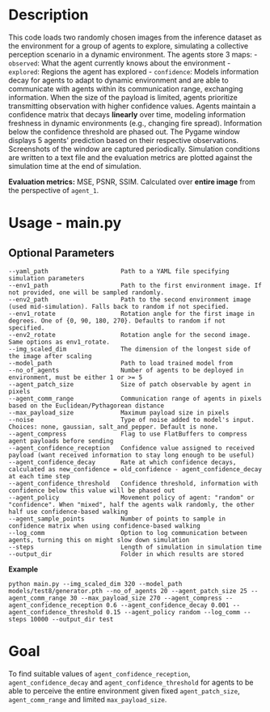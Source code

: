 # Description
This code loads two randomly chosen images from the inference dataset as the environment for a group of agents to explore, simulating a collective perception scenario in a dynamic environment. The agents store 3 maps:
    - `observed`: What the agent currently knows about the environment
    - `explored`: Regions the agent has explored
    - `confidence`: Models information decay for agents to adapt to dynamic environment
and are able to communicate with agents within its communication range, exchanging information. When the size of the payload is limited, agents prioritize transmitting observation with higher confidence values. Agents maintain a confidence matrix that decays **linearly** over time, modeling information freshness in dynamic environments (e.g., changing fire spread). Information below the confidence threshold are phased out. The Pygame window displays 5 agents' prediction based on their respective observations. Screenshots of the window are captured periodically. Simulation conditions are written to a text file and the evaluation metrics are plotted against the simulation time at the end of simulation.

**Evaluation metrics:** MSE, PSNR, SSIM. Calculated over **entire image** from the perspective of `agent_1`.

# Usage - main.py
## Optional Parameters
```
--yaml_path                    Path to a YAML file specifying simulation parameters
--env1_path                    Path to the first environment image. If not provided, one will be sampled randomly.
--env2_path                    Path to the second environment image (used mid-simulation). Falls back to random if not specified.
--env1_rotate                  Rotation angle for the first image in degrees. One of {0, 90, 180, 270}. Defaults to random if not specified.
--env2_rotate                  Rotation angle for the second image. Same options as env1_rotate.
--img_scaled_dim               The dimension of the longest side of the image after scaling
--model_path                   Path to load trained model from
--no_of_agents                 Number of agents to be deployed in environment, must be either 1 or >= 5
--agent_patch_size             Size of patch observable by agent in pixels
--agent_comm_range             Communication range of agents in pixels based on the Euclidean/Pythagorean distance
--max_payload_size             Maximum payload size in pixels
--noise                        Type of noise added to model's input. Choices: none, gaussian, salt_and_pepper. Default is none.
--agent_compress               Flag to use FlatBuffers to compress agent payloads before sending
--agent_confidence_reception   Confidence value assigned to received payload (want received information to stay long enough to be useful)
--agent_confidence_decay       Rate at which confidence decays, calculated as new_confidence = old_confidence - agent_confidence_decay at each time step
--agent_confidence_threshold   Confidence threshold, information with confidence below this value will be phased out
--agent_policy                 Movement policy of agent: "random" or "confidence". When "mixed", half the agents walk randomly, the other half use confidence-based walking
--agent_sample_points          Number of points to sample in confidence matrix when using confidence-based walking
--log_comm                     Option to log communication between agents, turning this on might slow down simulation
--steps                        Length of simulation in simulation time
--output_dir                   Folder in which results are stored
```

**Example**
```
python main.py --img_scaled_dim 320 --model_path models/test8/generator.pth --no_of_agents 20 --agent_patch_size 25 --agent_comm_range 30 --max_payload_size 270 --agent_compress --agent_confidence_reception 0.6 --agent_confidence_decay 0.001 --agent_confidence_threshold 0.15 --agent_policy random --log_comm --steps 10000 --output_dir test
```

# Goal
To find suitable values of `agent_confidence_reception`, `agent_confidence_decay` and `agent_confidence_threshold` for agents to be able to perceive the entire environment given fixed `agent_patch_size`, `agent_comm_range` and limited `max_payload_size`.